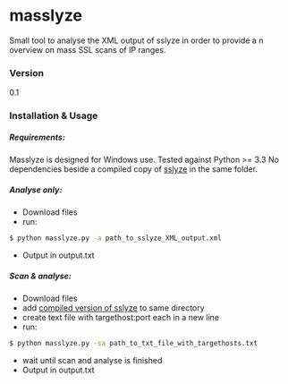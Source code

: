 # masslyze

Small tool to analyse the XML output of sslyze in order to provide a n overview on mass SSL scans of IP ranges.

### Version
0.1

### Installation & Usage
##### Requirements:
Masslyze is designed for Windows use. Tested against Python >= 3.3 No dependencies beside a compiled copy of [sslyze](https://github.com/nabla-c0d3/sslyze) in the same folder.

##### Analyse only:
- Download files
- run:
```sh
$ python masslyze.py -a path_to_sslyze_XML_output.xml
```
- Output in output.txt
##### Scan & analyse:
- Download files
- add [compiled version of sslyze](https://github.com/nabla-c0d3/sslyze/releases) to same directory
- create text file with targethost:port each in a new line
- run:
```sh
$ python masslyze.py -sa path_to_txt_file_with_targethosts.txt
```
- wait until scan and analyse is finished
- Output in output.txt

